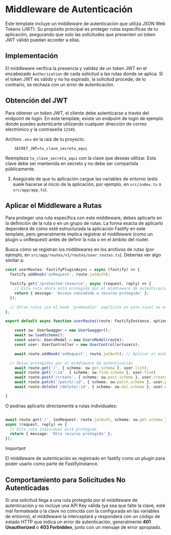 # Middleware de Autenticación

Este template incluye un middleware de autenticación que utiliza JSON Web Tokens (JWT). Su propósito principal es proteger rutas específicas de tu aplicación, asegurando que solo las solicitudes que presenten un token JWT válido puedan acceder a ellas.

## Implementación

El middleware verifica la presencia y validez de un token JWT en el encabezado `Authorization` de cada solicitud a las rutas donde se aplica. Si el token JWT es válido y no ha expirado, la solicitud procede; de lo contrario, se rechaza con un error de autenticación.

## Obtención del JWT

Para obtener un token JWT, el cliente debe autenticarse a través del endpoint de login. En este template, existe un endpoint de login de ejemplo donde puedes autenticarte utilizando cualquier dirección de correo electrónico y la contraseña `12345`.

Archivo `.env` en la raíz de tu proyecto.
```dotenv
    SECRET_JWT=tu_clave_secreta_aqui
```
Reemplaza `tu_clave_secreta_aqui` con la clave que deseas utilizar. Esta clave debe ser mantenida en secreto y no debe ser compartida públicamente.

3.  Asegúrate de que tu aplicación cargue las variables de entorno (esto suele hacerse al inicio de la aplicación, por ejemplo, en `src/index.ts` o `src/app/app.ts`).

## Aplicar el Middleware a Rutas

Para proteger una ruta específica con este middleware, debes aplicarlo en la definición de la ruta o en un grupo de rutas. La forma exacta de aplicarlo dependerá de cómo esté estructurada la aplicación Fastify en este template, pero generalmente implica registrar el middleware (como un plugin u onRequest) antes de definir la ruta o en el ámbito del router.

Busca cómo se registran los middlewares en los archivos de rutas (por ejemplo, en `src/app/routes/v1/routes/user.routes.ts`). Deberías ver algo similar a:
``` typescript
const userRoutes: FastifyPluginAsync = async (fastify) => {
  fastify.addHook('onRequest', route.jwtAuth); 

  fastify.get('/protected-resource', async (request, reply) => {
    // Esta ruta ahora está protegida por el middleware de autenticación
    return { message: 'Acceso concedido a recurso protegido' };
  });

  // Otras rutas sin el hook 'preHandler' explícito en este nivel no estarían protegidas por este middleware
};

export default async function userRoutes(route: FastifyInstance, options: any) {

	const sw: UserSwagger = new UserSwagger();
	await sw.loadSchema();
	const users: UsersModel = new UsersModel(route);
	const user: UserController = new UserController(users);

	await route.addHook('onRequest', route.jwtAuth); // Aplicar el middleware a todas las rutas en esta función

  // Rutas protegidas por el middleware de autenticación
	await route.get('/', { schema: sw.get.schema }, user.list);
	await route.get('/:id', { schema: sw.find.schema }, user.find)
	await route.post('/create', { schema: sw.post.schema }, user.create);
	await route.patch('/patch/:id', { schema: sw.patch.schema }, user.patch);
	await route.delete('/delete/:id', { schema: sw.del.schema }, user.delete);

}
```
O podrías aplicarlo directamente a rutas individuales:
``` typescript

await route.get('/', {onRequest: route.jwtAuth, schema: sw.get.schema }, 
async (request, reply) => {
  // Esta ruta individual está protegida
  return { message: 'Otro recurso protegido' };
});

```
> [!IMPORTANT]
>
> El middleware de autenticación es registrado en fastify como un plugin para poder usarlo como parte de FastifyInstance.

## Comportamiento para Solicitudes No Autenticadas

Si una solicitud llega a una ruta protegida por el middleware de autenticación y no incluye una API Key válida (ya sea que falte la clave, esté mal formateada o la clave no coincida con la configurada en las variables de entorno), el middleware la interceptará y responderá con un código de estado HTTP que indica un error de autenticación, generalmente **401 Unauthorized** o **403 Forbidden**, junto con un mensaje de error apropiado.